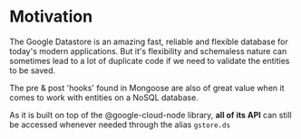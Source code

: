 # Motivation

The Google Datastore is an amazing fast, reliable and flexible database for today's modern applications. But it's flexibility and schemaless nature can sometimes lead to a lot of duplicate code if we need to validate the entities to be saved.  

The pre & post 'hooks' found in Mongoose are also of great value when it comes to work with entities on a NoSQL database.

As it is built on top of the @google-cloud-node library, **all of its API** can still be accessed whenever needed through the alias `gstore.ds`